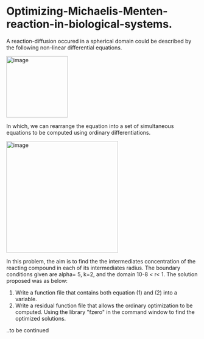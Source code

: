 # Optimizing-Michaelis-Menten-reaction-in-biological-systems.
A reaction-diffusion occured in a spherical domain could be described by the following non-linear differential equations.

<img width="161" alt="image" src="https://user-images.githubusercontent.com/69382649/159927281-5e5f7df8-5639-4571-ac08-102b22ad8c99.png">

In which, we can rearrange the equation into a set of simultaneous equations to be computed using ordinary differentiations.

<img width="293" alt="image" src="https://user-images.githubusercontent.com/69382649/159927813-ce5bdf3b-eae1-470a-8fe1-8cd66e2175c3.png">

In this problem, the aim is to find the the intermediates concentration of the reacting compound in each of its intermediates radius. The boundary conditions given are alpha= 5, k=2, and the domain 10-8 < r< 1. The solution proposed was as below:

1) Write a function file that contains both equation (1) and (2) into a variable.
2) Write a residual function file that allows the ordinary optimization to be computed. Using the library "fzero" in the command window to find the optimized solutions.




..to be continued
